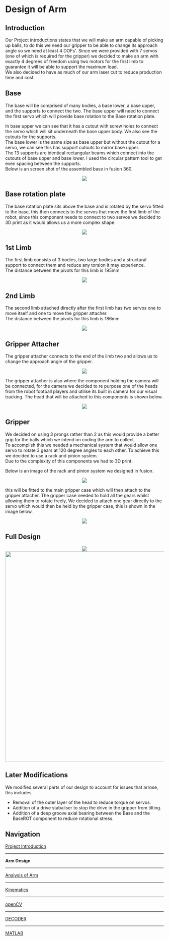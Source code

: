 # Design of Arm  

## Introduction 
 
Our Project introductions states that we will make an arm capable of picking up balls, to do this we need our gripper to be able to change its approach angle so we need at least 4 DOFs'. Since we were provided with 7 servos (one of which is required for the gripper) we decided to make an arm with exactly 4 degrees of freedom using two motors for the first limb to guarantee it will be able to support the maximum load.  
We also decided to have as much of our arm laser cut to reduce production time and cost.  

## Base

The base will be comprised of many bodies, a base lower, a base upper, and the supports to connect the two. The base upper will need to connect the first servo which will provide base rotation to the Base rotation plate.  

In base upper we can see that it has a cutout with screw holes to connect the servo which will sit underneath the base upper body. We also see the cutouts for the supports.  
The base lower is the same size as base upper but without the cutout for a servo, we can see this has support cutouts to mirror base upper.  
The 13 supports are identical rectangular beams which connect into the cutouts of base upper and base lower. I used the circular pattern tool to get even spacing between the supports.  
Below is an screen shot of the assembled base in fusion 360.  

<p align="center">
<img src="https://raw.githubusercontent.com/AandJ/ROCO224/master/IMAGES/Base.PNG"/>
</p>

## Base rotation plate

The base rotation plate sits above the base and is rotated by the servo fitted to the base, this then connects to the servos that move the first limb of the robot, since this component needs to connect to two servos we decided to 3D print as it would allows us a more complex shape.  

<p align="center">
<img src="https://raw.githubusercontent.com/AandJ/ROCO224/master/IMAGES/Base_ROTPlate.PNG"/>
</p>

## 1st Limb

The first limb consists of 3 bodies, two large bodies and a structural support to connect them and reduce any torsion it may experience.  
The distance between the pivots for this limb is 195mm  

<p align="center">
<img src="https://raw.githubusercontent.com/AandJ/ROCO224/master/IMAGES/LIMB1.PNG"/>  
</p>

## 2nd Limb

The second limb attached directly after the first limb has two servos one to move itself and one to move the gripper attacher.  
The distance between the pivots for this limb is 186mm  

<p align="center">
<img src="https://raw.githubusercontent.com/AandJ/ROCO224/master/IMAGES/LIMB2.PNG"/>
</p>

## Gripper Attacher

The gripper attacher connects to the end of the limb two and allows us to change the approach angle of the gripper.  

<p align="center">
<img src="https://raw.githubusercontent.com/AandJ/ROCO224/master/IMAGES/Gripper_Attacher.PNG"/>  
</p>

The gripper attacher is also where the component holding the camera will be connected, for the camera we decided to re purpose one of the heads from the robot football players and utilise its built in camera for our visual tracking. The head that will be attached to this components is shown below.  

<p align="center">
<img src="https://raw.githubusercontent.com/AandJ/ROCO224/master/IMAGES/HEAD.PNG"/>
</p>

## Gripper

We decided on using 3 prongs rather than 2 as this would provide a better grip for the balls which we intend on coding the arm to collect.  
To accomplish this we needed a mechanical system that would allow one servo to rotate 3 gears at 120 degree angles to each other. To achieve this we decided to use a rack and pinion system.  
Due to the complexity of this components we had to 3D print.  

Below is an image of the rack and pinion system we designed in fusion.  

<p align="center">
<img src="https://raw.githubusercontent.com/AandJ/ROCO224/master/IMAGES/RackAndPinion.PNG"/>
</p>

this will be fitted to the main gripper case which will then attach to the gripper attacher. The gripper case needed to hold all the gears whilst allowing them to rotate freely, We decided to attach one gear directly to the servo which would then be held by the gripper case, this is shown in the image below.  

<p align="center">
<img src="https://raw.githubusercontent.com/AandJ/ROCO224/master/IMAGES/GripperStructure.PNG"/>  
</p>

## Full Design

<p align="center">
<img src="https://raw.githubusercontent.com/AandJ/ROCO224/master/IMAGES/FULL.PNG"/> <img src="https://raw.githubusercontent.com/AandJ/ROCO224/master/IMAGES/FULL_animated.gif" height="668"/>  
</p>

## Later Modifications
We modified several parts of our design to account for issues that arrose, this includes.
* Removal of the outer layer of the head to reduce torque on servos.
* Addition of a drive stabaliser to stop the drive in the gripper from tilting.
* Addition of a deep groove axial bearing between the Base and the BaseROT component to reduce rotational stress.

## Navigation
[Project Introduction](https://github.com/AandJ/ROCO224/blob/master/ProjectIntroduction.md)  
***
__Arm Design__  
***
[Analysis of Arm](https://github.com/AandJ/ROCO224/blob/master/ArmAnalysis.md)  
***
[Kinematics](https://github.com/AandJ/ROCO224/blob/master/kinematics.md)  
***
[openCV](https://github.com/AandJ/ROCO224/blob/master/openCV.md)  
***
[DECODER](https://github.com/AandJ/ROCO224/blob/master/Decoder.md)  
***
[MATLAB](https://github.com/AandJ/ROCO224/blob/master/MATLAB.md)  


